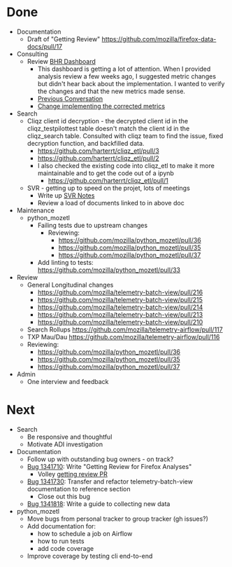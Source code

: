 # Done

* Documentation
  * Draft of "Getting Review" https://github.com/mozilla/firefox-data-docs/pull/17
* Consulting
  * Review [BHR Dashboard](https://squarewave.github.io/?thread=0)
    * This dashboard is getting a lot of attention.
      When I provided analysis review a few weeks ago, I suggested metric
      changes but didn't hear back about the implementation.
      I wanted to verify the changes and that the new metrics made sense.
    * [Previous Conversation](https://bugzilla.mozilla.org/show_bug.cgi?id=1344003#c37)
    * [Change implementing the corrected metrics](https://github.com/squarewave/background-hang-reporter-job/commit/1b67dd816beb6eb90b4fa52ce1b051e3198e3613)
* Search
  * Cliqz client id decryption - the decrypted client id in the cliqz_testpilottest
    table doesn't match the client id in the cliqz_search table.
    Consulted with cliqz team to find the issue, fixed decryption function,
    and backfilled data.
    * https://github.com/harterrt/cliqz_etl/pull/3
    * https://github.com/harterrt/cliqz_etl/pull/2
    * I also checked the existing code into cliqz_etl to make it more maintainable
      and to get the code out of a ipynb
      * https://github.com/harterrt/cliqz_etl/pull/1
  * SVR - getting up to speed on the projet, lots of meetings
    * Write up [SVR Notes](https://docs.google.com/document/d/1nTht3GbNH88m84KCZJqKzCSLHOM6NzpXe5k0EirDDRg/edit#)
    * Review a load of documents linked to in above doc
* Maintenance
  * python_mozetl
    * Failing tests due to upstream changes
      * Reviewing:
        * https://github.com/mozilla/python_mozetl/pull/36
        * https://github.com/mozilla/python_mozetl/pull/35
        * https://github.com/mozilla/python_mozetl/pull/37
    * Add linting to tests: https://github.com/mozilla/python_mozetl/pull/33
* Review
  * General Longitudinal changes
    * https://github.com/mozilla/telemetry-batch-view/pull/216
    * https://github.com/mozilla/telemetry-batch-view/pull/215
    * https://github.com/mozilla/telemetry-batch-view/pull/214
    * https://github.com/mozilla/telemetry-batch-view/pull/213
    * https://github.com/mozilla/telemetry-batch-view/pull/210
  * Search Rollups https://github.com/mozilla/telemetry-airflow/pull/117
  * TXP Mau/Dau https://github.com/mozilla/telemetry-airflow/pull/116
  * Reviewing:
    * https://github.com/mozilla/python_mozetl/pull/36
    * https://github.com/mozilla/python_mozetl/pull/35
    * https://github.com/mozilla/python_mozetl/pull/37
* Admin
  * One interview and feedback

# Next

* Search
  * Be responsive and thoughtful
  * Motivate ADI investigation
* Documentation
  * Follow up with outstanding bug owners - on track?
  * [Bug 1341710](http://bugzil.la/1341710): Write "Getting Review for Firefox Analyses"
    * Volley [getting review PR](https://github.com/mozilla/firefox-data-docs/pull/17)
  * [Bug 1341730](http://bugzil.la/1341730): Transfer and refactor telemetry-batch-view documentation to reference section
    * Close out this bug
  * [Bug 1341818](http://bugzil.la/1341818): Write a guide to collecting new data
* python_mozetl
  * Move bugs from personal tracker to group tracker (gh issues?)
  * Add documentation for:
    * how to schedule a job on Airflow
    * how to run tests
    * add code coverage
  * Improve coverage by testing cli end-to-end
